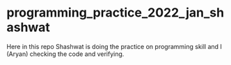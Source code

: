 # programming_practice_2022_jan_shashwat
Here in this repo Shashwat is doing the practice on programming skill and I (Aryan) checking the code and verifying.
